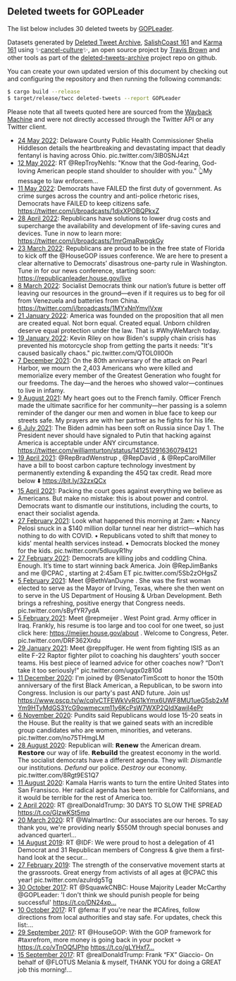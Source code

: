 ## Deleted tweets for GOPLeader

The list below includes 30 deleted tweets by
[GOPLeader](https://twitter.com/GOPLeader).



Datasets generated by [Deleted Tweet Archive](https://twitter.com/deletedtweet161), [SalishCoast 161](https://twitter.com/SalishCoastA) and [Karma 161](https://twitter.com/KarmaOneSixOne) using ✨[cancel-culture](https://github.com/travisbrown/cancel-culture)✨, an open source project by [Travis Brown](https://twitter.com/travisbrown) and other tools as part of the [deleted-tweets-archive](https://github.com/salcoast/deleted-tweets-archive/) project repo on github.

You can create your own updated version of this document by checking out and configuring the
repository and then running the following commands:

```bash
$ cargo build --release
$ target/release/twcc deleted-tweets --report GOPLeader
```

Please note that all tweets quoted here are sourced from the
[Wayback Machine](https://web.archive.org) and were not directly accessed through the Twitter API or
any Twitter client.

* [24 May 2022](https://web.archive.org/web/20220524200914/https://twitter.com/GOPLeader/status/1529192781713133568): Delaware County Public Health Commissioner Shelia Hiddleson details the heartbreaking and devastating impact that deadly fentanyl is having across Ohio. pic.twitter.com/3lB0SNJ4zt
* [12 May 2022](https://web.archive.org/web/20220512180801/https://twitter.com/GOPLeader/status/1524813663328165890): RT @RepTroyNehls: "Know that the God-fearing, God-loving American people stand shoulder to shoulder with you."  👆My message to law enforcem…
* [11 May 2022](https://web.archive.org/web/20220511154859/https://twitter.com/GOPLeader/status/1524416232409034752): Democrats have FAILED the first duty of government. As crime surges across the country and anti-police rhetoric rises, Democrats have FAILED to keep citizens safe. https://twitter.com/i/broadcasts/1djxXPOBQPkxZ
* [28 April 2022](https://web.archive.org/web/20220428195749/https://twitter.com/GOPLeader/status/1519767762033205248): Republicans have solutions to lower drug costs and supercharge the availability and development of life-saving cures and devices. Tune in now to learn more: https://twitter.com/i/broadcasts/1mrGmaRwpgkGy
* [23 March 2022](https://web.archive.org/web/20220323212600/https://twitter.com/GOPLeader/status/1506743824114192387): Republicans are proud to be in the free state of Florida to kick off the  @HouseGOP  issues conference. We are here to present a clear alternative to Democrats’ disastrous one-party rule in Washington.  Tune in for our news conference, starting soon: https://republicanleader.house.gov/live
* [ 8 March 2022](https://web.archive.org/web/20220308153342/https://twitter.com/GOPLeader/status/1501219407166459904): Socialist Democrats think our nation’s future is better off leaving our resources in the ground—even if it requires us to beg for oil from Venezuela and batteries from China. https://twitter.com/i/broadcasts/1MYxNnYmvlVxw
* [21 January 2022](https://web.archive.org/web/20220121141129/https://twitter.com/GOPLeader/status/1484528807499415557): America was founded on the proposition that all men are created equal. Not born equal. Created equal.  Unborn children deserve equal protection under the law. That is  #WhyWeMarch  today.
* [19 January 2022](https://web.archive.org/web/20220119205954/https://twitter.com/GOPLeader/status/1483906680509370369): Kevin Riley on how Biden's supply chain crisis has prevented his motorcycle shop from getting the parts it needs:  "It's caused basically chaos." pic.twitter.com/QTOL0Il0Oh
* [ 7 December 2021](https://web.archive.org/web/20211207140555/https://twitter.com/GOPLeader/status/1468219943196012547): On the 80th anniversary of the attack on Pearl Harbor, we mourn the 2,403 Americans who were killed and memorialize every member of the Greatest Generation who fought for our freedoms.  The day—and the heroes who showed valor—continues to live in infamy.
* [ 9 August 2021](https://web.archive.org/web/20210809164238/https://twitter.com/GOPLeader/status/1424773081063641089): My heart goes out to the French family. Officer French made the ultimate sacrifice for her community—her passing is a solemn reminder of the danger our men and women in blue face to keep our streets safe.  My prayers are with her partner as he fights for his life.
* [ 6 July 2021](https://web.archive.org/web/20210706220440/https://twitter.com/GOPLeader/status/1412532958779559936): The Biden admin has been soft on Russia since Day 1. The President never should have signaled to Putin that hacking against America is acceptable under ANY circumstance. https://twitter.com/williamturton/status/1412512916360794121
* [19 April 2021](https://web.archive.org/web/20210419174121/https://twitter.com/GOPLeader/status/1384200184716959753): @RepBradWenstrup ,  @RepDavid , &  @RepCarolMiller  have a bill to boost carbon capture technology investment by permanently extending & expanding the 45Q tax credit. Read more below ⬇️ https://bit.ly/32zxQCx
* [15 April 2021](https://web.archive.org/web/20210415110121/https://twitter.com/GOPLeader/status/1382650079761338368): Packing the court goes against everything we believe as Americans.  But make no mistake: this is about power and control. Democrats want to dismantle our institutions, including the courts, to enact their socialist agenda.
* [27 February 2021](https://web.archive.org/web/20210227235249/https://twitter.com/GOPLeader/status/1365807357788307458): Look what happened this morning at 2am:  • Nancy Pelosi snuck in a $140 million dollar tunnel near her district—which has nothing to do with COVID. • Republicans voted to shift that money to kids' mental health services instead. • Democrats blocked the money for the kids. pic.twitter.com/5dluuyR1hy
* [27 February 2021](https://web.archive.org/web/20210227204729/https://twitter.com/GOPLeader/status/1365734695703441411): Democrats are killing jobs and coddling China.  Enough.  It’s time to start winning back America.  Join  @RepJimBanks  and me  @CPAC , starting at 2:45am ET pic.twitter.com/5Sb2zOHgsZ
* [ 5 February 2021](https://web.archive.org/web/20210205164519/https://twitter.com/GOPLeader/status/1357731964246052866): Meet  @BethVanDuyne . She was the first woman elected to serve as the Mayor of Irving, Texas, where she then went on to serve in the US Department of Housing & Urban Development. Beth brings a refreshing, positive energy that Congress needs. pic.twitter.com/sByfYR7ydA
* [ 5 February 2021](https://web.archive.org/web/20210205153055/https://twitter.com/GOPLeader/status/1357713090830241798): Meet  @repmeijer . West Point grad. Army officer in Iraq. Frankly, his resume is too large and too cool for one tweet, so just click here:  https://meijer.house.gov/about . Welcome to Congress, Peter. pic.twitter.com/DRF362Xrdu
* [29 January 2021](https://web.archive.org/web/20210129183018/https://twitter.com/GOPLeader/status/1355221672631046144): Meet @repplfuger. He went from fighting ISIS as an elite F-22 Raptor fighter pilot to coaching his daughters’ youth soccer teams. His best piece of learned advice for other coaches now? “Don’t take it too seriously!” pic.twitter.com/ugqx0z810d
* [11 December 2020](https://web.archive.org/web/20201211150111/https://twitter.com/GOPLeader/status/1337411386591248384): I'm joined by  @SenatorTimScott  to honor the 150th anniversary of the first Black American, a Republican, to be sworn into Congress. Inclusion is our party's past AND future. Join us! https://www.pscp.tv/w/cqIvCTFEWkVvRG1kYmx6UWF8MU1ueG5sb2xMYm9HTyMdGS3YcG9owmecxm11y6KcPsW7WXP2QIdXawjl4ePr
* [ 6 November 2020](https://web.archive.org/web/20201106231910/https://twitter.com/GOPLeader/status/1324853763157434368): Pundits said Republicans would lose 15-20 seats in the House. But the reality is that we gained seats with an incredible group  candidates who are women, minorities, and veterans. pic.twitter.com/no75THmgLM
* [28 August 2020](https://web.archive.org/web/20200828003849/https://twitter.com/GOPLeader/status/1299144228719800321): Republican will: 𝗥𝗲𝗻𝗲𝘄 the American dream. 𝗥𝗲𝘀𝘁𝗼𝗿𝗲 our way of life. 𝗥𝗲𝗯𝘂𝗶𝗹𝗱 the greatest economy in the world.  The socialist democrats have a different agenda. They will: 𝘋𝘪𝘴𝘮𝘢𝘯𝘵𝘭𝘦 our institutions. 𝘋𝘦𝘧𝘶𝘯𝘥 our police. 𝘋𝘦𝘴𝘵𝘳𝘰𝘺 our economy. pic.twitter.com/8Rgt9ES1Q7
* [11 August 2020](https://web.archive.org/web/20200811215756/https://twitter.com/GOPLeader/status/1293305537870864390): Kamala Harris wants to turn the entire United States into San Fransisco.  Her radical agenda has been terrible for Californians, and it would be terrible for the rest of America too.
* [ 2 April 2020](https://web.archive.org/web/20200402165535/https://twitter.com/GOPLeader/status/1245756778362613760): RT @realDonaldTrump: 30 DAYS TO SLOW THE SPREAD https://t.co/GIzwKSt5mq
* [20 March 2020](https://web.archive.org/web/20200320143753/https://twitter.com/GOPLeader/status/1241011082757636102): RT @WalmartInc: Our associates are our heroes. To say thank you, we're providing nearly $550M through special bonuses and advanced quarterl…
* [14 August 2019](https://web.archive.org/web/20190814191401/https://twitter.com/GOPLeader/status/1161717631440883712): RT @IDF: We were proud to host a delegation of 41 Democrat and 31 Republican members of Congress &amp; give them a first-hand look at the secur…
* [27 February 2019](https://web.archive.org/web/20190815204221/https://twitter.com/GOPLeader/status/1100878201977561089): The strength of the conservative movement starts at the grassroots. Great energy from activists of all ages at  @CPAC  this year! pic.twitter.com/azulrdg5Tg
* [30 October 2017](https://web.archive.org/web/20171030132316/https://twitter.com/GOPLeader/status/924990086063775744): RT @SquawkCNBC: House Majority Leader McCarthy @GOPLeader: 'I don't think we should punish people for being successful' https://t.co/DN24xp…
* [10 October 2017](https://web.archive.org/web/20171010005137/https://twitter.com/GOPLeader/status/917553169844064261): RT @fema: If you're near the #CAfires, follow directions from local authorities and stay safe. For updates, check this list:… 
* [29 September 2017](https://web.archive.org/web/20170929193808/https://twitter.com/GOPLeader/status/913850400540938240): RT @HouseGOP: With the GOP framework for #taxrefrom, more money is going back in your pocket → https://t.co/vTnOQfJPhp https://t.co/gLYHxf7…
* [15 September 2017](https://web.archive.org/web/20170915184326/https://twitter.com/GOPLeader/status/908763204695859200): RT @realDonaldTrump: Frank “FX” Giaccio- On behalf of @FLOTUS Melania &amp; myself, THANK YOU for doing a GREAT job this morning!… 
